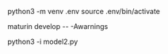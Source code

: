 


python3 -m venv .env
source .env/bin/activate

maturin develop -- -Awarnings

python3 -i model2.py
